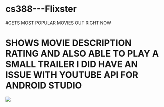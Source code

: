 # cs388---Flixster

#GETS MOST POPULAR MOVIES OUT RIGHT NOW
# SHOWS MOVIE DESCRIPTION RATING AND ALSO ABLE TO PLAY A SMALL TRAILER I DID HAVE AN ISSUE WITH YOUTUBE API FOR ANDROID STUDIO

![](https://user-images.githubusercontent.com/44685969/220250840-9b703b67-9dea-4f42-a1ea-9b6762deb4f0.gif)



